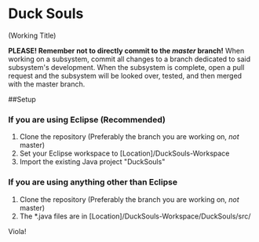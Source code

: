 # Duck Souls
(Working Title)

**PLEASE! Remember not to directly commit to the _master_ branch!**
When working on a subsystem, commit all changes to a branch dedicated to said subsystem's development. When the subsystem is complete, open a pull request and the subsystem will be looked over, tested, and then merged with the master branch.

##Setup

### If you are using Eclipse (Recommended)
1. Clone the repository (Preferably the branch you are working on, _not_ master)
2. Set your Eclipse workspace to [Location]/DuckSouls-Workspace
3. Import the existing Java project "DuckSouls"

### If you are using anything other than Eclipse
1. Clone the repository (Preferably the branch you are working on, _not_ master)
2. The \*.java files are in [Location]/DuckSouls-Workspace/DuckSouls/src/

Viola! 
